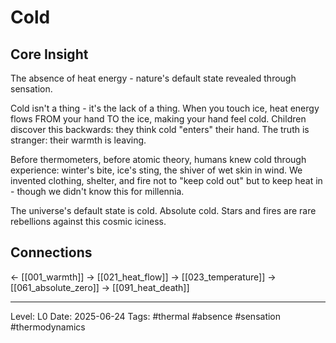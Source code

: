 # Cold

## Core Insight
The absence of heat energy - nature's default state revealed through sensation.

Cold isn't a thing - it's the lack of a thing. When you touch ice, heat energy flows FROM your hand TO the ice, making your hand feel cold. Children discover this backwards: they think cold "enters" their hand. The truth is stranger: their warmth is leaving.

Before thermometers, before atomic theory, humans knew cold through experience: winter's bite, ice's sting, the shiver of wet skin in wind. We invented clothing, shelter, and fire not to "keep cold out" but to keep heat in - though we didn't know this for millennia.

The universe's default state is cold. Absolute cold. Stars and fires are rare rebellions against this cosmic iciness.

## Connections
← [[001_warmth]]
→ [[021_heat_flow]]
→ [[023_temperature]]
→ [[061_absolute_zero]]
→ [[091_heat_death]]

---
Level: L0
Date: 2025-06-24
Tags: #thermal #absence #sensation #thermodynamics
